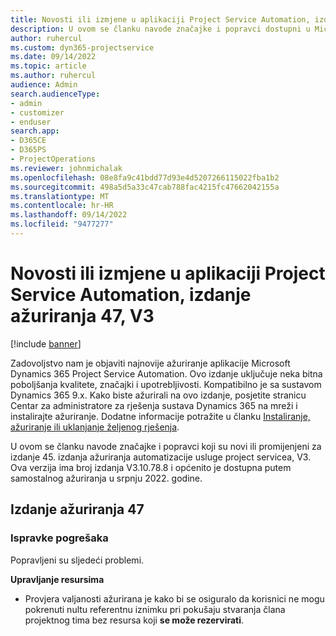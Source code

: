 ```yaml
---
title: Novosti ili izmjene u aplikaciji Project Service Automation, izdanje ažuriranja 47, V3
description: U ovom se članku navode značajke i popravci dostupni u Microsoft Dynamics 365 Project Service Automation ažuriranju izdanja 47, V3.
author: ruhercul
ms.custom: dyn365-projectservice
ms.date: 09/14/2022
ms.topic: article
ms.author: ruhercul
audience: Admin
search.audienceType:
- admin
- customizer
- enduser
search.app:
- D365CE
- D365PS
- ProjectOperations
ms.reviewer: johnmichalak
ms.openlocfilehash: 08e8fa9c41bdd77d93e4d5207266115022fba1b2
ms.sourcegitcommit: 498a5d5a33c47cab788fac4215fc47662042155a
ms.translationtype: MT
ms.contentlocale: hr-HR
ms.lasthandoff: 09/14/2022
ms.locfileid: "9477277"
---
```

# <a name="whats-new-or-changed-in-project-service-automation-update-release-47-v3"></a>Novosti ili izmjene u aplikaciji Project Service Automation, izdanje ažuriranja 47, V3

[!include [banner](../includes/psa-now-project-operations.md)]

Zadovoljstvo nam je objaviti najnovije ažuriranje aplikacije Microsoft Dynamics 365 Project Service Automation. Ovo izdanje uključuje neka bitna poboljšanja kvalitete, značajki i upotrebljivosti. Kompatibilno je sa sustavom Dynamics 365 9.x. Kako biste ažurirali na ovo izdanje, posjetite stranicu Centar za administratore za rješenja sustava Dynamics 365 na mreži i instalirajte ažuriranje. Dodatne informacije potražite u članku [Instaliranje, ažuriranje ili uklanjanje željenog rješenja](/power-platform/admin/install-remove-preferred-solution).

U ovom se članku navode značajke i popravci koji su novi ili promijenjeni za izdanje 45. izdanja ažuriranja automatizacije usluge project servicea, V3. Ova verzija ima broj izdanja V3.10.78.8 i općenito je dostupna putem samostalnog ažuriranja u srpnju 2022. godine.

## <a name="update-release-47"></a>Izdanje ažuriranja 47

### <a name="bug-fixes"></a>Ispravke pogrešaka

Popravljeni su sljedeći problemi.

**Upravljanje resursima**
- Provjera valjanosti ažurirana je kako bi se osiguralo da korisnici ne mogu pokrenuti nultu referentnu iznimku pri pokušaju stvaranja člana projektnog tima bez resursa koji **se može rezervirati**.
